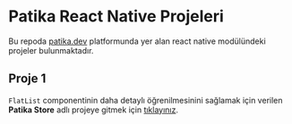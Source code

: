 # Patika React Native Projeleri

Bu repoda [patika.dev](https://www.patika.dev/) platformunda yer alan react native modülündeki projeler bulunmaktadır.

## Proje 1

```FlatList``` componentinin daha detaylı öğrenilmesinini sağlamak için verilen **Patika Store** adlı projeye gitmek için [tıklayınız](https://github.com/ysnbyzli/patika-react-native-projects/tree/main/patikaStore).
